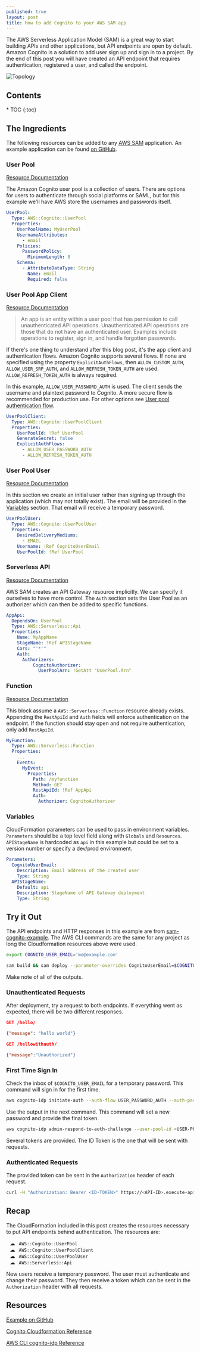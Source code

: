 ```yaml
---
published: true
layout: post
title: How to add Cognito to your AWS SAM app
---
```


The AWS Serverless Application Model (SAM) is a great way to start building APIs and other applications, but API endpoints are open by default. Amazon Cognito is a solution to add user sign up and sign in to a project. By the end of this post you will have created an API endpoint that requires authentication, registered a user, and called the endpoint.

![Topology]({{site.baseurl}}/images/Cognito-AWS-SAM/explained.png)

<h2>Contents</h2>
* TOC
{:toc}

## The Ingredients

The following resources can be added to any [AWS SAM](https://aws.amazon.com/serverless/sam/) application. An example application can be found [on GitHub](https://github.com/scriptingislife/sam-cognito-example).

### User Pool

[Resource Documentation](https://docs.aws.amazon.com/AWSCloudFormation/latest/UserGuide/aws-resource-cognito-userpool.html)

The Amazon Cognito user pool is a collection of users. There are options for users to authenticate through social platforms or SAML, but for this example we'll have AWS store the usernames and passwords itself.

```yaml
UserPool:
  Type: AWS::Cognito::UserPool
  Properties:
    UserPoolName: MyUserPool
    UsernameAttributes:
      - email
    Policies:
      PasswordPolicy:
        MinimumLength: 8
    Schema:
      - AttributeDataType: String
        Name: email
        Required: false
```

### User Pool App Client

[Resource Documentation](https://docs.aws.amazon.com/AWSCloudFormation/latest/UserGuide/aws-resource-cognito-userpoolclient.html)

> An app is an entity within a user pool that has permission to call unauthenticated API operations. Unauthenticated API operations are those that do not have an authenticated user. Examples include operations to register, sign in, and handle forgotten passwords.

If there's one thing to understand after this blog post, it's the app client and authentication flows. Amazon Cognito supports several flows. If none are specified using the property `ExplicitAuthFlows`, then `ALLOW_CUSTOM_AUTH`, `ALLOW_USER_SRP_AUTH`, and `ALLOW_REFRESH_TOKEN_AUTH` are used. `ALLOW_REFRESH_TOKEN_AUTH` is always required.

In this example, `ALLOW_USER_PASSWORD_AUTH` is used. The client sends the username and plaintext password to Cognito. A more secure flow is recommended for production use. For other options see [User pool authentication flow](https://docs.aws.amazon.com/cognito/latest/developerguide/amazon-cognito-user-pools-authentication-flow.html).

```yaml
UserPoolClient:
  Type: AWS::Cognito::UserPoolClient
  Properties:
    UserPoolId: !Ref UserPool
    GenerateSecret: false
    ExplicitAuthFlows:
      - ALLOW_USER_PASSWORD_AUTH
      - ALLOW_REFRESH_TOKEN_AUTH
```

### User Pool User

[Resource Documentation](https://docs.aws.amazon.com/AWSCloudFormation/latest/UserGuide/aws-resource-cognito-userpooluser.html)

In this section we create an initial user rather than signing up through the application (which may not totally exist). The email will be provided in the [Variables](#variables) section. That email will receive a temporary password.

```yaml
UserPoolUser:
  Type: AWS::Cognito::UserPoolUser
  Properties:
    DesiredDeliveryMediums:
      - EMAIL
    Username: !Ref CognitoUserEmail
    UserPoolId: !Ref UserPool
```

### Serverless API

[Resource Documentation](https://docs.aws.amazon.com/serverless-application-model/latest/developerguide/sam-resource-api.html)

AWS SAM creates an API Gateway resource implicitly. We can specify it ourselves to have more control. The `Auth` section sets the User Pool as an authorizer which can then be added to specific functions.

```yaml
AppApi:
  DependsOn: UserPool
  Type: AWS::Serverless::Api
  Properties:
    Name: MyAppName
    StageName: !Ref APIStageName
    Cors: "'*'"
    Auth:
      Authorizers:
          CognitoAuthorizer:
            UserPoolArn: !GetAtt "UserPool.Arn"
```

### Function

[Resource Documentation](https://docs.aws.amazon.com/serverless-application-model/latest/developerguide/sam-resource-function.html)

This block assume a `AWS::Serverless::Function` resource already exists. Appending the `RestApiId` and `Auth` fields will enforce authentication on the endpoint. If the function should stay open and not require authentication, only add `RestApiId`.

```yaml
MyFunction:
  Type: AWS::Serverless::Function
  Properties:
    ...
    Events:
      MyEvent:
        Properties:
          Path: /myfunction
          Method: GET
          RestApiId: !Ref AppApi
          Auth:
            Authorizer: CognitoAuthorizer
```

### Variables

CloudFormation parameters can be used to pass in environment variables. `Parameters` should be a top level field along with `Globals` and `Resources`. `APIStageName` is hardcoded as `api` in this example but could be set to a version number or specify a dev/prod environment.

```yaml
Parameters:
  CognitoUserEmail:
    Description: Email address of the created user
    Type: String
  APIStageName:
    Default: api
    Description: StageName of API Gateway deployment
    Type: String
```

## Try it Out

The API endpoints and HTTP responses in this example are from [sam-cognito-example](https://github.com/scriptingislife/sam-cognito-example). The AWS CLI commands are the same for any project as long the Cloudformation resources above were used.

```sh
export COGNITO_USER_EMAIL='me@example.com'

sam build && sam deploy --parameter-overrides CognitoUserEmail=$COGNITO_USER_EMAIL
```

Make note of all of the outputs.

### Unauthenticated Requests

After deployment, try a request to both endpoints. If everything went as expected, there will be two different responses.

```json
GET /hello/

{"message": "hello world"}

GET /hellowithauth/

{"message":"Unauthorized"}
```

### First Time Sign In

Check the inbox of `$COGNITO_USER_EMAIL` for a temporary password. This command will sign in for the first time.

```sh
aws cognito-idp initiate-auth --auth-flow USER_PASSWORD_AUTH --auth-parameters "USERNAME=$COGNITO_USER_EMAIL,PASSWORD=<TEMP-PASS>" --client-id <CLIENT-ID> --query "Session" --output text
```

Use the output in the next command. This command will set a new password and provide the final token.

```sh
aws cognito-idp admin-respond-to-auth-challenge --user-pool-id <USER-POOL> --client-id <CLIENT-ID> --challenge-responses "USERNAME=$COGNITO_USER_EMAIL,NEW_PASSWORD=<NEW-PASS>" --challenge-name NEW_PASSWORD_REQUIRED --session <SESSION>
```

Several tokens are provided. The ID Token is the one that will be sent with requests.

### Authenticated Requests

The provided token can be sent in the `Authorization` header of each request.

```sh
curl -H "Authorization: Bearer <ID-TOKEN>" https://<API-ID>.execute-api.us-east-1.amazonaws.com/api/hellowithauth/
```

## Recap

The CloudFormation included in this post creates the resources necessary to put API endpoints behind authentication. The resources are:

<style>
  ul {
    list-style-type: "\2601";
  }
  li code {
    position: relative;
    left: 10px;
  }
</style>

* `AWS::Cognito::UserPool`
* `AWS::Cognito::UserPoolClient`
* `AWS::Cognito::UserPoolUser`
* `AWS::Serverless::Api`

New users receive a temporary password. The user must authenticate and change their password. They then receive a token which can be sent in the `Authorization` header with all requests.

## Resources

[Example on GitHub](https://github.com/scriptingislife/sam-cognito-example)

[Cognito Cloudformation Reference](https://docs.aws.amazon.com/AWSCloudFormation/latest/UserGuide/AWS_Cognito.html)

[AWS CLI cognito-idp Reference](https://docs.aws.amazon.com/cli/latest/reference/cognito-idp/index.html)